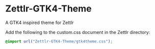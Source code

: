 # Zettlr-GTK4-Theme
A GTK4 inspired theme for Zettlr

Add the following to the custom.css document in the Zettlr directory:

```css 
@import url("Zettlr-GTK4-Theme/gtk4theme.css");
```

